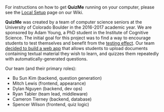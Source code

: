 For instructions on how to get **QuizMe** running on your computer, please see the [Local Setup](https://github.com/quizme/QuizMe/wiki/Local-Setup) page on our Wiki.

**QuizMe** was created by a team of computer science seniors at the University of Colorado Boulder in the 2016-2017 academic year. We are sponsored by Adam Young, a PhD student in the Institute of Cognitive Science. The initial goal for this project was to find a way to encourage students to test themselves and benefit from the [testing effect](https://en.wikipedia.org/wiki/Testing_effect). Our team [decided to build a web app](https://github.com/quizme/QuizMe/wiki/Design-Decisions) that allows students to upload documents containing textual material they wish to learn, and quizzes them repeatedly with automatically-generated questions.

Our team (and their primary roles):
* Bu Sun Kim (backend, question generation)
* Mitch Lewis (frontend, appearance)
* Dylan Nguyen (backend, dev ops)
* Ryan Tabler (team lead, middleware)
* Cameron Tierney (backend, database)
* Spencer Wilson (frontend, quiz logic)
